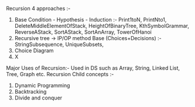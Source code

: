 Recursion 4 approaches :-
1) Base Condition - Hypothesis - Induction
    :- Print1toN, PrintNto1, DeleteMiddleElementOfStack, HeightOfBinaryTree, KthSymbolGrammar, ReverseAStack, SortAStack, SortAnArray, TowerOfHanoi
2) Recursive tree -> IP/OP method Base (Choices+Decisions) 
    :- StringSubsequence, UniqueSubsets, 
3) Choice Diagram
4) X

Major Uses of Recursion:-
Used in DS such as Array, String, Linked List, Tree, Graph etc.
Recursion Child concepts :- 
1) Dynamic Programming
2) Backtracking
3) Divide and conquer
